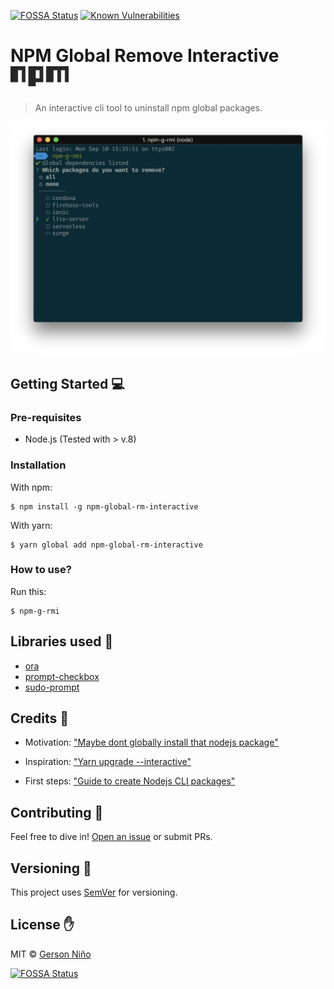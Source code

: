 [![FOSSA Status](https://app.fossa.io/api/projects/git%2Bgithub.com%2F07Gond%2Fnpm-global-rm-interactive.svg?type=shield)](https://app.fossa.io/projects/git%2Bgithub.com%2F07Gond%2Fnpm-global-rm-interactive?ref=badge_shield) [![Known Vulnerabilities](https://snyk.io/test/github/07gond/npm-global-rm-interactive/badge.svg)](https://snyk.io/test/github/07gond/npm-global-rm-interactive)


# NPM Global Remove Interactive ![NPM Logo](./npm-logo-black.png)

> An interactive cli tool to uninstall npm global packages.

![](./demo.png)

## Getting Started :computer:

### Pre-requisites

- Node.js (Tested with > v.8)

### Installation

With npm:

```
$ npm install -g npm-global-rm-interactive
```

With yarn:

```
$ yarn global add npm-global-rm-interactive
```

### How to use?

Run this:
```
$ npm-g-rmi
```

## Libraries used :love_letter:

- [ora](https://github.com/sindresorhus/ora)
- [prompt-checkbox](https://github.com/enquirer/prompt-checkbox)
- [sudo-prompt](https://github.com/jorangreef/sudo-prompt)

## Credits :clap:

- Motivation: ["Maybe dont globally install that nodejs package"](https://codeburst.io/maybe-dont-globally-install-that-node-js-package-f1ea20f94a00)

- Inspiration: ["Yarn upgrade --interactive"](https://yarnpkg.com/en/docs/cli/upgrade-interactive)

- First steps: ["Guide to create Nodejs CLI packages"](https://medium.com/netscape/a-guide-to-create-a-nodejs-command-line-package-c2166ad0452e)

## Contributing :muscle:

Feel free to dive in! [Open an issue](https://github.com/07Gond/npm-global-rm-interactive/issues/new) or submit PRs.

## Versioning :eyes:

This project uses [SemVer](https://semver.org/) for versioning.

## License :hand:

MIT © [Gerson Niño](https://gersonnino.me)

[![FOSSA Status](https://app.fossa.io/api/projects/git%2Bgithub.com%2F07Gond%2Fnpm-global-rm-interactive.svg?type=large)](https://app.fossa.io/projects/git%2Bgithub.com%2F07Gond%2Fnpm-global-rm-interactive?ref=badge_large)
